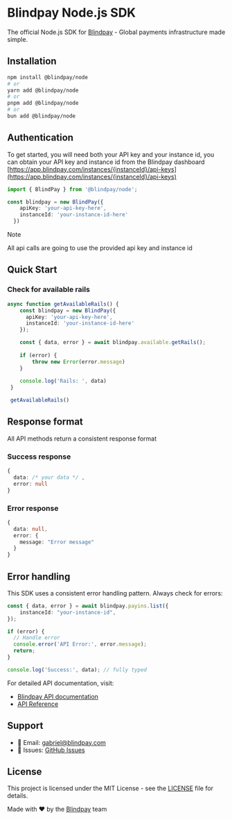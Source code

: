 # Blindpay Node.js SDK

The official Node.js SDK for [Blindpay](https://blindpay.com) - Global payments infrastructure made simple.

## Installation

```bash
npm install @blindpay/node
# or
yarn add @blindpay/node
# or
pnpm add @blindpay/node
# or
bun add @blindpay/node
```

## Authentication

To get started, you will need both your API key and your instance id, you can obtain your API key and instance id from the Blindpay dashboard [https://app.blindpay.com/instances/{instanceId}/api-keys](https://app.blindpay.com/instances/{instanceId}/api-keys)

```typescript
import { BlindPay } from '@blindpay/node';

const blindpay = new BlindPay({
    apiKey: 'your-api-key-here',
    instanceId: 'your-instance-id-here'
  })
```

> [!NOTE]  
> All api calls are going to use the provided api key and instance id

## Quick Start

### Check for available rails

```typescript
async function getAvailableRails() {
    const blindpay = new BlindPay({
      apiKey: 'your-api-key-here',
      instanceId: 'your-instance-id-here'
    });

    const { data, error } = await blindpay.available.getRails();
    
    if (error) {
        throw new Error(error.message)
    }
    
    console.log('Rails: ', data)
 }

 getAvailableRails()
```

## Response format

All API methods return a consistent response format

### Success response

```typescript
{
  data: /* your data */ ,
  error: null
}
```

### Error response

```typescript
{
  data: null,
  error: {
    message: "Error message"
  }
}
```

## Error handling

This SDK uses a consistent error handling pattern. Always check for errors:

```typescript
const { data, error } = await blindpay.payins.list({
    instanceId: "your-instance-id",
});

if (error) {
  // Handle error
  console.error('API Error:', error.message);
  return;
}

console.log('Success:', data); // fully typed
```

For detailed API documentation, visit:
- [Blindpay API documentation](https://blindpay.com/docs/getting-started/overview)
- [API Reference](https://api.blindpay.com/reference)

## Support

- 📧 Email: [gabriel@blindpay.com](mailto:gabriel@blindpay.com)
- 🐛 Issues: [GitHub Issues](https://github.com/blindpaylabs/blindpay-node/issues)

## License

This project is licensed under the MIT License - see the [LICENSE](LICENSE) file for details.

Made with ❤️ by the [Blindpay](https://blindpay.com) team